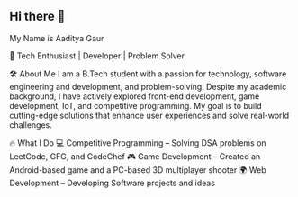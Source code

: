 ## Hi there 👋
My Name is Aaditya Gaur

🚀 Tech Enthusiast | Developer | Problem Solver

🛠 About Me
I am a B.Tech student with a passion for technology, software engineering and development, and problem-solving. Despite my academic background, I have actively explored front-end development, game development, IoT, and competitive programming. My goal is to build cutting-edge solutions that enhance user experiences and solve real-world challenges.

🔥 What I Do
💻 Competitive Programming – Solving DSA problems on LeetCode, GFG, and CodeChef
🎮 Game Development – Created an Android-based game and a PC-based 3D multiplayer shooter
🌍 Web Development – Developing Software projects and ideas
